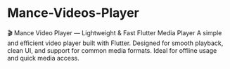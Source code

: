 # Mance-Videos-Player
🎬 Mance Video Player — Lightweight &amp; Fast Flutter Media Player  A simple and efficient video player built with Flutter. Designed for smooth playback, clean UI, and support for common media formats. Ideal for offline usage and quick media access.
